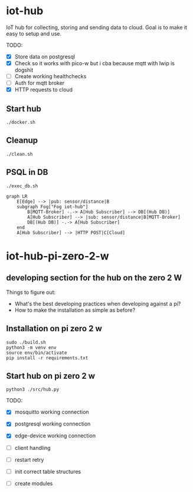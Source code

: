 # iot-hub

IoT hub for collecting, storing and sending data to cloud.
Goal is to make it easy to setup and use.

TODO:
- [x] Store data on postgresql
- [x] Check so it works with pico-w but i cba because mqtt with lwip is dogshit
- [ ] Create working healthchecks
- [ ] Auth for mqtt broker
- [x] HTTP requests to cloud

## Start hub
```
./docker.sh
```

## Cleanup
```
./clean.sh
```

## PSQL in DB
```
./exec_db.sh
```

```mermaid
graph LR
    E[Edge] --> |pub: sensor/distance|B
    subgraph Fog["Fog iot-hub"]
        B[MQTT-Broker] -.-> A[Hub Subscriber] --> DB[(Hub DB)]
        A[Hub Subscriber] --> |sub: sensor/distance|B[MQTT-Broker]
        DB[(Hub DB)] -.-> A[Hub Subscriber]
    end
    A[Hub Subscriber] --> |HTTP POST|C[Cloud]
```

# iot-hub-pi-zero-2-w

## developing section for the hub on the zero 2 W

Things to figure out:
- What's the best developing practices when developing against a pi?
- How to make the installation as simple as before?

## Installation on pi zero 2 w
```
sudo ./build.sh
python3 -m venv env
source env/bin/activate
pip install -r requirements.txt
```

## Start hub on pi zero 2 w
```
python3 ./src/hub.py
```

TODO:
- [x] mosquitto working connection
- [x] postgresql working connection
- [x] edge-device working connection
- [ ] client handling
- [ ] restart retry
- [ ] init correct table structures
- [ ] create modules


